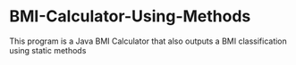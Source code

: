 # BMI-Calculator-Using-Methods
This program is a Java BMI Calculator that also outputs a BMI classification using static methods
